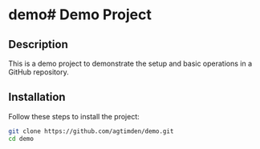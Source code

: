 # demo# Demo Project

## Description
This is a demo project to demonstrate the setup and basic operations in a GitHub repository.

## Installation
Follow these steps to install the project:

```sh
git clone https://github.com/agtimden/demo.git
cd demo
